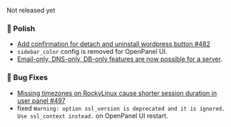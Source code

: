 Not released yet

### 💅 Polish
- [Add confirmation for detach and uninstall wordpress button #482](https://github.com/stefanpejcic/OpenPanel/discussions/482)
- `sidebar_color` config is removed for OpenPanel UI.
- [Email-only, DNS-only, DB-only features are now possible for a server](https://github.com/stefanpejcic/OpenPanel/issues/493#issuecomment-2890913088).


### 🐛 Bug Fixes
- [Missing timezones on RockyLinux cause shorter session duration in user panel #497](https://github.com/stefanpejcic/OpenPanel/issues/497)
- fixed `Warning: option ssl_version is deprecated and it is ignored. Use ssl_context instead.` on OpenPanel UI restart.

